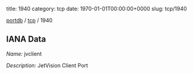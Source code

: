 title: 1940
category: tcp
date: 1970-01-01T00:00:00+0000
slug: tcp/1940

[portdb](/) / [tcp](/category/tcp.html) / 1940


## IANA Data

_Name:_ jvclient

_Description:_ JetVision Client Port

